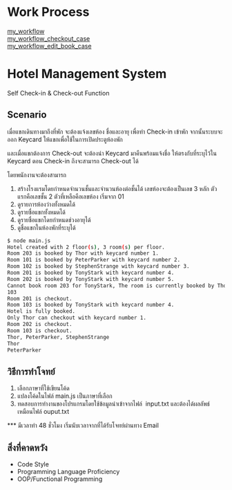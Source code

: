 # Work Process
[my_workflow](https://github.com/Arisa-Kaewsuan/test_hotel_management_python/blob/main/my_workflow.jpg)<br />
[my_workflow_checkout_case](https://github.com/Arisa-Kaewsuan/test_hotel_management_python/blob/main/checkout_case.jpg)<br />
[my_workflow_edit_book_case](https://github.com/Arisa-Kaewsuan/test_hotel_management_python/blob/main/edit_book_case.jpg)

# Hotel Management System

Self Check-in & Check-out Function

## Scenario

เมื่อแขกเดินทางมาถึงที่พัก จะต้องแจ้งเลขห้อง ชื่อและอายุ เพื่อทำ Check-in เข้าพัก จากนั้นระบบจะออก Keycard ให้แขกเพื่อใช้ในการเปิดประตูห้องพัก

และเมื่อแขกต้องการ Check-out จะต้องนำ Keycard มาคืนพร้อมแจ้งชื่อ ให้ตรงกับที่ระบุไว้ใน Keycard ตอน Check-in ถึงจะสามารถ Check-out ได้

โดยพนักงานจะต้องสามารถ

1. สร้างโรงแรมโดยกำหนดจำนวนชั้นและจำนวนห้องต่อชั้นได้
   เลขห้องจะต้องเป็นเลข 3 หลัก ตัวแรกคือเลขชั้น 2 ตัวที่เหลือคือเลขห้อง เริ่มจาก 01
2. ดูรายการห้องว่างทั้งหมดได้
3. ดูรายชื่อแขกทั้งหมดได้
4. ดูรายชื่อแขกโดยกำหนดช่วงอายุได้
5. ดูชื่อแขกในห้องพักที่ระบุได้

```bash
$ node main.js
Hotel created with 2 floor(s), 3 room(s) per floor.
Room 203 is booked by Thor with keycard number 1.
Room 101 is booked by PeterParker with keycard number 2.
Room 102 is booked by StephenStrange with keycard number 3.
Room 201 is booked by TonyStark with keycard number 4.
Room 202 is booked by TonyStark with keycard number 5.
Cannot book room 203 for TonyStark, The room is currently booked by Thor.
103
Room 201 is checkout.
Room 103 is booked by TonyStark with keycard number 4.
Hotel is fully booked.
Only Thor can checkout with keycard number 1.
Room 202 is checkout.
Room 103 is checkout.
Thor, PeterParker, StephenStrange
Thor
PeterParker
```

## วิธีการทำโจทย์

1. เลือกภาษาที่ใช้เขียนโค้ด
2. แปลงโค้ดในไฟล์ main.js เป็นภาษาที่เลือก
3. ทดสอบการทำงานของโปรแกรมโดยใช้ข้อมูลนำเข้าจากไฟล์  input.txt และต้องได้ผลลัพธ์เหมือนไฟล์ ouput.txt

\*\*\* มีเวลาทำ 48 ชั่วโมง เริ่มนับเวลาจากที่ได้รับโจทย์ผ่านทาง Email

## สิ่งที่คาดหวัง

- Code Style
- Programming Language Proficiency
- OOP/Functional Programming
